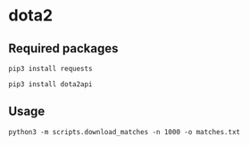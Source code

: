 # dota2

Required packages
------------------

`pip3 install requests`

`pip3 install dota2api`

Usage
------------------

`python3 -m scripts.download_matches -n 1000 -o matches.txt`
